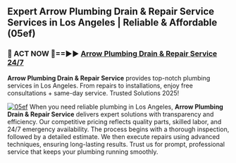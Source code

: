## Expert Arrow Plumbing Drain & Repair Service Services in Los Angeles | Reliable & Affordable (05ef)  

<h3>🚿 ACT NOW 🌟==►► <a href="https://tinyurl.com/2ne6vx2x" rel="nofollow">Arrow Plumbing Drain & Repair Service 24/7</a></h3>

**Arrow Plumbing Drain & Repair Service** provides top-notch plumbing services in Los Angeles. From repairs to installations, enjoy free consultations + same-day service. Trusted Solutions 2025!

[![05ef](https://i.imgur.com/4PFF4AK.jpeg)](https://tinyurl.com/2ne6vx2x)
When you need reliable plumbing in Los Angeles, **Arrow Plumbing Drain & Repair Service** delivers expert solutions with transparency and efficiency. Our competitive pricing reflects quality parts, skilled labor, and 24/7 emergency availability. The process begins with a thorough inspection, followed by a detailed estimate. We then execute repairs using advanced techniques, ensuring long-lasting results. Trust us for prompt, professional service that keeps your plumbing running smoothly.
